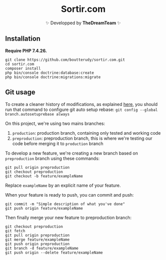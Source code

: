 <h1 align="center">Sortir.com</h1>
<p align="center">✨ Developped by <strong>TheDreamTeam</strong> ✨</p>  

## Installation
**Require PHP 7.4.26.**

    git clone https://github.com/boutterudy/sortir.com.git  
    cd sortir.com  
    composer install
    php bin/console doctrine:database:create
    php bin/console doctrine:migrations:migrate

## Git usage
To create a cleaner history of modifications, as explained [here](https://medium.com/@peterjussi/a-basic-git-workflow-for-smaller-projects-d8694d50297d#8d1a), you should run that command to configure git auto setup rebase:
``git config --global branch.autosetuprebase always``

On this project, we're using two mains branches:
1. ``production``: production branch, containing only tested and working code
2. ``preproduction``: preproduction branch, this is where we're testing our code before merging it to ``production`` branch

To develop a new feature, we're creating a new branch based on ``preproduction`` branch using these commands:

    git pull origin preproduction
    git checkout preproduction
    git checkout -b feature/exampleName

Replace ``exampleName`` by an explicit name of your feature.

When your feature is ready to push, you can commit and push:

    git commit -m "Simple description of what you've done"
    git push origin feature/exampleName

Then finally merge your new feature to preproduction branch:
    
    git checkout preproduction
    git fetch
    git pull origin preproduction
    git merge feature/exampleName
    git push origin preproduction
    git branch -d feature/exampleName
    git push origin --delete feature/exampleName

